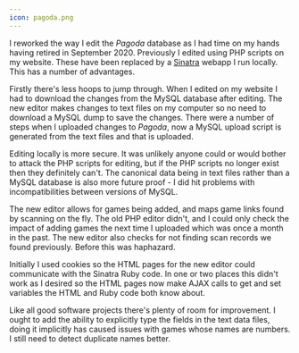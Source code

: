 ```yaml
---
icon: pagoda.png
---
```

I reworked the way I edit the *Pagoda* database as I had
time on my hands having retired in September 2020. Previously I edited
using PHP scripts on my website. These have been replaced by a
[Sinatra](http://sinatrarb.com/) webapp I run locally. This has a
number of advantages.

Firstly there's less hoops to jump through. When I edited on my website
I had to download the changes from the MySQL database after editing. The new
editor makes changes to text files on my computer so no need to download
a MySQL dump to save the changes. There were a number of steps when I uploaded
changes to *Pagoda*, now a MySQL upload script is generated from the text files
and that is uploaded.

Editing locally is more secure. It was unlikely anyone could or would bother
to attack the PHP scripts for editing, but if the PHP scripts no longer
exist then they definitely can't. The canonical data being in text files
rather than a MySQL database is also more future proof - I did hit problems
with incompatibilities between versions of MySQL.

The new editor allows for games being added, and maps
game links found by scanning on the fly. The old PHP editor didn't, and
I could only check the impact of adding games the next time I uploaded which was
once a month in the past. The new editor also checks for not finding
scan records we found previously. Before this was haphazard.

Initially I used cookies so the HTML pages for the new editor
could communicate with the Sinatra Ruby code. In one or two places this didn't
work as I desired so the HTML pages now make AJAX calls to get and set
variables the HTML and Ruby code both know about.

Like all good software projects there's plenty of room for improvement.
I ought to add the ability to explicitly type the fields in the text data
files, doing it implicitly has caused issues with games whose names are
numbers. I still need to detect duplicate names better. 
